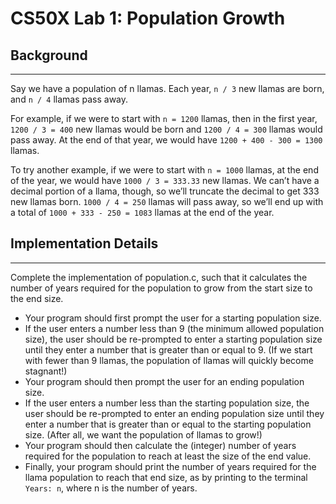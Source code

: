 # CS50X Lab 1: Population Growth
## Background
---
Say we have a population of n llamas. Each year, `n / 3` new llamas are born, and `n / 4` llamas pass away.

For example, if we were to start with `n = 1200` llamas, then in the first year, `1200 / 3 = 400` new llamas would be born and `1200 / 4 = 300` llamas would pass away. At the end of that year, we would have `1200 + 400 - 300 = 1300` llamas.

To try another example, if we were to start with `n = 1000` llamas, at the end of the year, we would have `1000 / 3 = 333.33` new llamas. We can’t have a decimal portion of a llama, though, so we’ll truncate the decimal to get 333 new llamas born. `1000 / 4 = 250` llamas will pass away, so we’ll end up with a total of `1000 + 333 - 250 = 1083` llamas at the end of the year.
## Implementation Details
---
Complete the implementation of population.c, such that it calculates the number of years required for the population to grow from the start size to the end size.

* Your program should first prompt the user for a starting population size.
 * If the user enters a number less than 9 (the minimum allowed population size), the user should be re-prompted to enter a starting population size until they enter a number that is greater than or equal to 9. (If we start with fewer than 9 llamas, the population of llamas will quickly become stagnant!)
 * Your program should then prompt the user for an ending population size.
 * If the user enters a number less than the starting population size, the user should be re-prompted to enter an ending population size until they enter a number that is greater than or equal to the starting population size. (After all, we want the population of llamas to grow!)
* Your program should then calculate the (integer) number of years required for the population to reach at least the size of the end value.
* Finally, your program should print the number of years required for the llama population to reach that end size, as by printing to the terminal `Years: n`, where n is the number of years.
